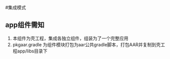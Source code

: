 #集成模式  
## app组件需知  
1. 本组件为壳工程，集成各独立组件，组装为了一个完整应用   
2. pkgaar.gradle 为组件模块打包为aar公共gradle脚本，打包AAR并复制到壳工程app/libs目录下